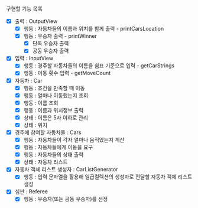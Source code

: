구현할 기능 목록
- [x] 출력 : OutputView
  - [x] 행동 : 자동차들의 이름과 위치를 함께 출력 - printCarsLocation
  - [x] 행동 : 우승자 출력 - printWinner
    - [x] 단독 우승자 출력 
    - [x] 공동 우승자 출력
- [x] 입력 : InputView
  - [x] 행동 : 경주할 자동차들의 이름을 쉼표 기준으로 입력 - getCarStrings
  - [x] 행동 : 이동 횟수 입력 - getMoveCount
- [x] 자동차 : Car
  - [x] 행동 : 조건을 만족할 때 이동
  - [x] 행동 : 얼마나 이동했는지 조회
  - [x] 행동 : 이름 조회
  - [x] 행동 : 이름과 위치정보 출력
  - [x] 상태 : 이름은 5자 이하로 관리
  - [x] 상태 : 위치
- [x] 경주에 참여할 자동차들 : Cars
  - [x] 행동 : 자동차들이 각자 얼마나 움직였는지 계산
  - [x] 행동 : 자동차들에게 이동을 요구
  - [x] 행동 : 자동차들의 상태 출력
  - [x] 상태 : 자동차 리스트

- [x] 자동차 객체 리스트 생성자 : CarListGenerator
  - [x] 행동 : 입력 문자열을 활용해 일급컬렉션의 생성자로 전달할 자동차 객체 리스트 생성
- [x] 심판 : Referee
  - [x] 행동 : 우승자(또는 공동 우승자)를 선정 
